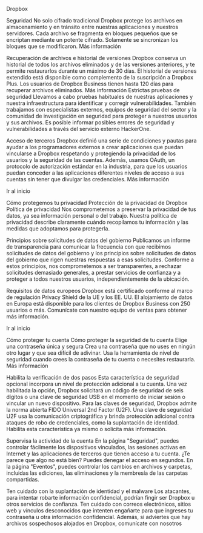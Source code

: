 Dropbox

Seguridad
No solo cifrado tradicional
Dropbox protege los archivos en almacenamiento y en tránsito entre nuestras aplicaciones y nuestros servidores. Cada archivo se fragmenta en bloques pequeños que se encriptan mediante un potente cifrado. Solamente se sincronizan los bloques que se modificaron. Más información

Recuperación de archivos e historial de versiones
Dropbox conserva un historial de todos los archivos eliminados y de las versiones anteriores, y te permite restaurarlos durante un máximo de 30 días. El historial de versiones extendido está disponible como complemento de la suscripción a Dropbox Plus. Los usuarios de Dropbox Business tienen hasta 120 días para recuperar archivos eliminados. Más información
Estrictas pruebas de seguridad
Llevamos a cabo pruebas habituales de nuestras aplicaciones y nuestra infraestructura para identificar y corregir vulnerabilidades. También trabajamos con especialistas externos, equipos de seguridad del sector y la comunidad de investigación en seguridad para proteger a nuestros usuarios y sus archivos. Es posible informar posibles errores de seguridad y vulnerabilidades a través del servicio externo HackerOne.

Acceso de terceros
Dropbox definió una serie de condiciones y pautas para ayudar a los programadores externos a crear aplicaciones que puedan vincularse a Dropbox respetando y protegiendo la privacidad de los usuarios y la seguridad de las cuentas. Además, usamos OAuth, un protocolo de autorización estándar en la industria, para que los usuarios puedan conceder a las aplicaciones diferentes niveles de acceso a sus cuentas sin tener que divulgar las credenciales. Más información

Ir al inicio

Cómo protegemos tu privacidad
Protección de la privacidad de Dropbox
Política de privacidad
Nos comprometemos a preservar la privacidad de tus datos, ya sea información personal o del trabajo. Nuestra política de privacidad describe claramente cuándo recopilamos tu información y las medidas que adoptamos para protegerla.

Principios sobre solicitudes de datos del gobierno
Publicamos un informe de transparencia para comunicar la frecuencia con que recibimos solicitudes de datos del gobierno y los principios sobre solicitudes de datos del gobierno que rigen nuestras respuestas a esas solicitudes. Conforme a estos principios, nos comprometemos a ser transparentes, a rechazar solicitudes demasiado generales, a prestar servicios de confianza y a proteger a todos nuestros usuarios, independientemente de la ubicación.

Requisitos de datos europeos
Dropbox está certificado conforme al marco de regulación Privacy Shield de la UE y los EE. UU. El alojamiento de datos en Europa está disponible para los clientes de Dropbox Business con 250 usuarios o más. Comunícate con nuestro equipo de ventas para obtener más información.

Ir al inicio

Cómo proteger tu cuenta
Cómo proteger la seguridad de tu cuenta
Elige una contraseña única y segura
Crea una contraseña que no uses en ningún otro lugar y que sea difícil de adivinar. Usa la herramienta de nivel de seguridad cuando crees la contraseña de tu cuenta o necesites restaurarla. Más información

Habilita la verificación de dos pasos
Esta característica de seguridad opcional incorpora un nivel de protección adicional a tu cuenta. Una vez habilitada la opción, Dropbox solicitará un código de seguridad de seis dígitos o una clave de seguridad USB en el momento de iniciar sesión o vincular un nuevo dispositivo. Para las claves de seguridad, Dropbox admite la norma abierta FIDO Universal 2nd Factor (U2F). Una clave de seguridad U2F usa la comunicación criptográfica y brinda protección adicional contra ataques de robo de credenciales, como la suplantación de identidad. Habilita esta característica ya mismo o solicita más información. 

Supervisa la actividad de la cuenta
En la página "Seguridad", puedes controlar fácilmente los dispositivos vinculados, las sesiones activas en Internet y las aplicaciones de terceros que tienen acceso a tu cuenta. ¿Te parece que algo no está bien? Puedes denegar el acceso en segundos. En la página "Eventos", puedes controlar los cambios en archivos y carpetas, incluidas las ediciones, las eliminaciones y la membresía de las carpetas compartidas. 

Ten cuidado con la suplantación de identidad y el malware
Los atacantes, para intentar robarte información confidencial, podrían fingir ser Dropbox u otros servicios de confianza. Ten cuidado con correos electrónicos, sitios web y vínculos desconocidos que intenten engañarte para que ingreses tu contraseña u otra información confidencial. Además, si adviertes que hay archivos sospechosos alojados en Dropbox, comunícate con nosotros

